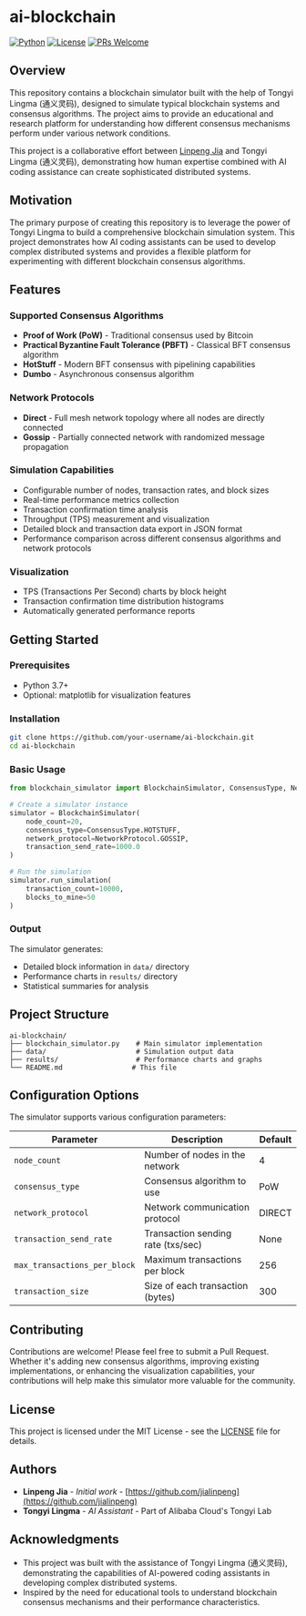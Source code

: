 # ai-blockchain

[![Python](https://img.shields.io/badge/python-3.7+-blue.svg)](https://www.python.org/downloads/)
[![License](https://img.shields.io/badge/license-MIT-green.svg)](LICENSE)
[![PRs Welcome](https://img.shields.io/badge/PRs-welcome-brightgreen.svg)](https://github.com/your-username/ai-blockchain/pulls)

## Overview

This repository contains a blockchain simulator built with the help of Tongyi Lingma (通义灵码), designed to simulate typical blockchain systems and consensus algorithms. The project aims to provide an educational and research platform for understanding how different consensus mechanisms perform under various network conditions.

This project is a collaborative effort between [Linpeng Jia](https://github.com/jialinpeng) and Tongyi Lingma (通义灵码), demonstrating how human expertise combined with AI coding assistance can create sophisticated distributed systems.

## Motivation

The primary purpose of creating this repository is to leverage the power of Tongyi Lingma to build a comprehensive blockchain simulation system. This project demonstrates how AI coding assistants can be used to develop complex distributed systems and provides a flexible platform for experimenting with different blockchain consensus algorithms.

## Features

### Supported Consensus Algorithms
- **Proof of Work (PoW)** - Traditional consensus used by Bitcoin
- **Practical Byzantine Fault Tolerance (PBFT)** - Classical BFT consensus algorithm
- **HotStuff** - Modern BFT consensus with pipelining capabilities
- **Dumbo** - Asynchronous consensus algorithm

### Network Protocols
- **Direct** - Full mesh network topology where all nodes are directly connected
- **Gossip** - Partially connected network with randomized message propagation

### Simulation Capabilities
- Configurable number of nodes, transaction rates, and block sizes
- Real-time performance metrics collection
- Transaction confirmation time analysis
- Throughput (TPS) measurement and visualization
- Detailed block and transaction data export in JSON format
- Performance comparison across different consensus algorithms and network protocols

### Visualization
- TPS (Transactions Per Second) charts by block height
- Transaction confirmation time distribution histograms
- Automatically generated performance reports

## Getting Started

### Prerequisites
- Python 3.7+
- Optional: matplotlib for visualization features

### Installation
```bash
git clone https://github.com/your-username/ai-blockchain.git
cd ai-blockchain
```

### Basic Usage
```python
from blockchain_simulator import BlockchainSimulator, ConsensusType, NetworkProtocol

# Create a simulator instance
simulator = BlockchainSimulator(
    node_count=20,
    consensus_type=ConsensusType.HOTSTUFF,
    network_protocol=NetworkProtocol.GOSSIP,
    transaction_send_rate=1000.0
)

# Run the simulation
simulator.run_simulation(
    transaction_count=10000,
    blocks_to_mine=50
)
```

### Output
The simulator generates:
- Detailed block information in `data/` directory
- Performance charts in `results/` directory
- Statistical summaries for analysis

## Project Structure
```
ai-blockchain/
├── blockchain_simulator.py    # Main simulator implementation
├── data/                      # Simulation output data
├── results/                   # Performance charts and graphs
└── README.md                 # This file
```

## Configuration Options

The simulator supports various configuration parameters:

| Parameter | Description | Default |
|-----------|-------------|---------|
| `node_count` | Number of nodes in the network | 4 |
| `consensus_type` | Consensus algorithm to use | PoW |
| `network_protocol` | Network communication protocol | DIRECT |
| `transaction_send_rate` | Transaction sending rate (txs/sec) | None |
| `max_transactions_per_block` | Maximum transactions per block | 256 |
| `transaction_size` | Size of each transaction (bytes) | 300 |

## Contributing

Contributions are welcome! Please feel free to submit a Pull Request. Whether it's adding new consensus algorithms, improving existing implementations, or enhancing the visualization capabilities, your contributions will help make this simulator more valuable for the community.

## License

This project is licensed under the MIT License - see the [LICENSE](LICENSE) file for details.

## Authors

- **Linpeng Jia** - *Initial work* - [https://github.com/jialinpeng](https://github.com/jialinpeng)
- **Tongyi Lingma** - *AI Assistant* - Part of Alibaba Cloud's Tongyi Lab

## Acknowledgments

- This project was built with the assistance of Tongyi Lingma (通义灵码), demonstrating the capabilities of AI-powered coding assistants in developing complex distributed systems.
- Inspired by the need for educational tools to understand blockchain consensus mechanisms and their performance characteristics.